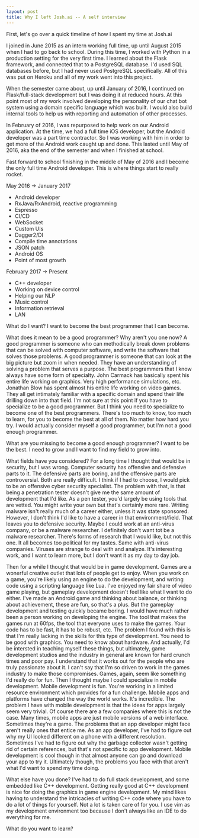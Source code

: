 ```yaml
---
layout: post
title: Why I left Josh.ai -- A self interview
---
```


First, let's go over a quick timeline of how I spent my time at Josh.ai

I joined in June 2015 as an intern working full time, up until August 2015 when I had to go back to school. During this time, I worked with Python in a production setting for the very first time. I learned about the Flask framework, and connected that to a PostgreSQL database. I'd used SQL databases before, but I had never used PostgreSQL specifically. All of this was put on Heroku and all of my work went into this project.

When the semester came about, up until January of 2016, I continued on Flask/full-stack development but I was doing it at reduced hours. At this point most of my work involved developing the personality of our chat bot system using a domain specific language which was built. I would also build internal tools to help us with reporting and automation of other processes.

In February of 2016, I was repurposed to help work on our Android application. At the time, we had a full time iOS developer, but the Android developer was a part time contractor. So I was working with him in order to get more of the Android work caught up and done. This lasted until May of 2016, aka the end of the semester and when I finished at school.

Fast forward to school finishing in the middle of May of 2016 and I become the only full time Android developer. This is where things start to really rocket.

May 2016 -> January 2017
- Android developer
- RxJava/RxAndroid, reactive programming
- Espresso
- CI/CD
- WebSocket
- Custom UIs
- Dagger2/DI
- Compile time annotations
- JSON patch
- Android OS
- Point of most growth

February 2017 -> Present
- C++ developer
- Working on device control
- Helping our NLP
- Music control
- Information retrieval
- LAN

What do I want?
I want to become the best programmer that I can become.

What does it mean to be a good programmer? Why aren't you one now?
A good programmer is someone who can methodically break down problems that can be solved with computer software, and write the software that solves those problems. A good programmer is someone that can look at the big picture but zoom in when needed. They have an understanding of solving a problem that serves a purpose. The best programmers that I know always have some form of specialty. John Carmack has basically spent his entire life working on graphics. Very high performance simulations, etc. Jonathan Blow has spent almost his entire life working on video games. They all get intimately familiar with a specific domain and spend their life drilling down into that field. I'm not sure at this point if you have to specialize to be a good programmer. But I think you need to specialize to become one of the best programmers. There's too much to know, too much to learn, for you to become the best at all of them. No matter how hard you try. I would actually consider myself a good programmer, but I'm not a good enough programmer.

What are you missing to become a good enough programmer?
I want to be the best. I need to grow and I want to find my field to grow into.

What fields have you considered?
For a long time I thought that would be in security, but I was wrong. Computer security has offensive and defensive parts to it. The defensive parts are boring, and the offensive parts are controversial. Both are really difficult. I think if I had to choose, I would pick to be an offensive cyber security specialist. The problem with that, is that being a penetration tester doesn't give me the same amount of development that I'd like. As a pen tester, you'd largely be using tools that are vetted. You might write your own but that's certainly more rare. Writing malware isn't really much of a career either, unless it was state sponsored. However, I don't think I'd like to have a career in that environment/field. That leaves you to defensive security. Maybe I could work at an anti-virus company, or be a malware researcher. I definitely don't want tot be a malware researcher. There's forms of research that I would like, but not this one. It all becomes too political for my tastes. Same with anti-virus companies. Viruses are strange to deal with and analyze. It's interesting work, and I want to learn more, but I don't want it as my day to day job.

Then for a while I thought that would be in game development. Games are a wonerful creative outlet that lots of people get to enjoy. When you work on a game, you're likely using an engine to do the development, and writing code using a scripting language like Lua. I've enjoyed my fair share of video game playing, but gameplay development doesn't feel like what I want to do either. I've made an Android game and thinking about balance, or thinking about achievement, these are fun, so that's a plus. But the gameplay development and testing quickly became boring. I would have much rather been a person working on developing the engine. The tool that makes the games run at 60fps, the tool that everyone uses to make the games. Your code has to be fast, it has to be robust, etc. The problem I found with this is that I'm really lacking in the skills for this type of development. You need to be good with graphics. You need to know about hardware. And actually, I'd be intersted in teaching myself these things, but ultimately, game development studios and the industry in general are known for hard crunch times and poor pay. I understand that it works out for the people who are truly passionate about it. I can't say that I'm so driven to work in the games industry to make those compromises. Games, again, seem like something I'd really do for fun.
Then I thought maybe I could specialize in mobile development. Mobile development is fun. You're working in a limited resource environment which provides for a fun challenge. Mobile apps and platforms have changed the way the world works. It's incredible. The problem I have with mobile development is that the ideas for apps largely seem very trivial. Of course there are a few companies where this is not the case. Many times, mobile apps are just mobile versions of a web interface. Sometimes they're a game. The problems that an app developer might face aren't really ones that entice me. As an app developer, I've had to figure out why my UI looked different on a phone with a different resolution. Sometimes I've had to figure out why the garbage collector wasn't getting rid of certain references, but that's not specific to app development. Mobile development is cool though in that almost anyone can go and download your app to try it. Ultimately though, the problems you face with that aren't what I'd want to spend my time doing.


What else have you done?
I've had to do full stack development, and some embedded like C++ development. Getting really good at C++ development is nice for doing the graphics in game engine development. My mind likes having to understand the intricacies of writing C++ code where you have to do a lot of things for yourself. Not a lot is taken care of for you. I use vim as my development environment too because I don't always like an IDE to do everything for me.

What do you want to learn?
